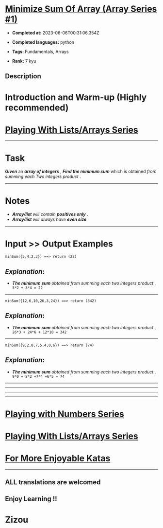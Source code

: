 # [Minimize  Sum Of Array (Array Series #1)   ](https://www.codewars.com/kata/5a523566b3bfa84c2e00010b)

- **Completed at:** 2023-06-06T00:31:06.354Z

- **Completed languages:** python

- **Tags:** Fundamentals, Arrays

- **Rank:** 7 kyu

## Description

# Introduction and Warm-up (Highly recommended)

# [Playing With Lists/Arrays Series](https://www.codewars.com/collections/playing-with-lists-slash-arrays)
___

# Task

**_Given_** an **_array of integers_** , **_Find the minimum sum_** which is obtained *from summing each Two integers product* .
___

# Notes 

* **_Array/list_** *will contain* **_positives only_** . 
* **_Array/list_** *will always have* **_even size_**
___

# Input >> Output Examples

```
minSum({5,4,2,3}) ==> return (22) 
```

## **_Explanation_**:

* **_The minimum sum_** *obtained from summing each two integers product* ,  ` 5*2 + 3*4 = 22`
___

```
minSum({12,6,10,26,3,24}) ==> return (342)
```

## **_Explanation_**:

* **_The minimum sum_** *obtained from summing each two integers product* ,  ` 26*3 + 24*6 + 12*10 = 342`

___

```
minSum({9,2,8,7,5,4,0,6}) ==> return (74)
```

## **_Explanation_**:

* **_The minimum sum_** *obtained from summing each two integers product* ,  ` 9*0 + 8*2 +7*4 +6*5 = 74`

___

___
___
___

# [Playing with Numbers Series](https://www.codewars.com/collections/playing-with-numbers)

# [Playing With Lists/Arrays Series](https://www.codewars.com/collections/playing-with-lists-slash-arrays)

# [For More Enjoyable Katas](http://www.codewars.com/users/MrZizoScream/authored)
___

## ALL translations are welcomed

## Enjoy Learning !!
# Zizou